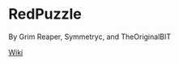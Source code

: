 RedPuzzle
=========

By Grim Reaper, Symmetryc, and TheOriginalBIT

[Wiki](https://github.com/Symmetryc/RedPuzzle/wiki)
